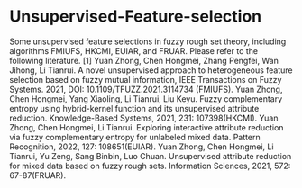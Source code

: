 # Unsupervised-Feature-selection
Some unsupervised feature selections in fuzzy rough set theory, including algorithms FMIUFS, HKCMI, EUIAR, and FRUAR. Please refer to the following literature.
[1] Yuan Zhong, Chen Hongmei, Zhang Pengfei, Wan Jihong, Li Tianrui. A novel unsupervised approach to heterogeneous feature selection based on fuzzy mutual information, IEEE Transactions on Fuzzy Systems. 2021, DOI: 10.1109/TFUZZ.2021.3114734 (FMIUFS). 
Yuan Zhong, Chen Hongmei, Yang Xiaoling, Li Tianrui, Liu Keyu. Fuzzy complementary entropy using hybrid-kernel function and its unsupervised attribute reduction. Knowledge-Based Systems, 2021, 231: 107398(HKCMI).
Yuan Zhong, Chen Hongmei, Li Tianrui. Exploring interactive attribute reduction via fuzzy complementary entropy for unlabeled mixed data. Pattern Recognition, 2022, 127: 108651(EUIAR).
Yuan Zhong, Chen Hongmei, Li Tianrui, Yu Zeng, Sang Binbin, Luo Chuan. Unsupervised attribute reduction for mixed data based on fuzzy rough sets. Information Sciences, 2021, 572: 67-87(FRUAR). 
